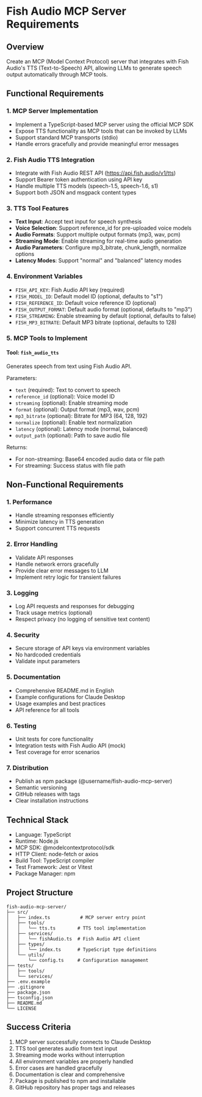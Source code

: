 # Fish Audio MCP Server Requirements

## Overview
Create an MCP (Model Context Protocol) server that integrates with Fish Audio's TTS (Text-to-Speech) API, allowing LLMs to generate speech output automatically through MCP tools.

## Functional Requirements

### 1. MCP Server Implementation
- Implement a TypeScript-based MCP server using the official MCP SDK
- Expose TTS functionality as MCP tools that can be invoked by LLMs
- Support standard MCP transports (stdio)
- Handle errors gracefully and provide meaningful error messages

### 2. Fish Audio TTS Integration
- Integrate with Fish Audio REST API (https://api.fish.audio/v1/tts)
- Support Bearer token authentication using API key
- Handle multiple TTS models (speech-1.5, speech-1.6, s1)
- Support both JSON and msgpack content types

### 3. TTS Tool Features
- **Text Input**: Accept text input for speech synthesis
- **Voice Selection**: Support reference_id for pre-uploaded voice models
- **Audio Formats**: Support multiple output formats (mp3, wav, pcm)
- **Streaming Mode**: Enable streaming for real-time audio generation
- **Audio Parameters**: Configure mp3_bitrate, chunk_length, normalize options
- **Latency Modes**: Support "normal" and "balanced" latency modes

### 4. Environment Variables
- `FISH_API_KEY`: Fish Audio API key (required)
- `FISH_MODEL_ID`: Default model ID (optional, defaults to "s1")
- `FISH_REFERENCE_ID`: Default voice reference ID (optional)
- `FISH_OUTPUT_FORMAT`: Default audio format (optional, defaults to "mp3")
- `FISH_STREAMING`: Enable streaming by default (optional, defaults to false)
- `FISH_MP3_BITRATE`: Default MP3 bitrate (optional, defaults to 128)

### 5. MCP Tools to Implement

#### Tool: `fish_audio_tts`
Generates speech from text using Fish Audio API.

Parameters:
- `text` (required): Text to convert to speech
- `reference_id` (optional): Voice model ID
- `streaming` (optional): Enable streaming mode
- `format` (optional): Output format (mp3, wav, pcm)
- `mp3_bitrate` (optional): Bitrate for MP3 (64, 128, 192)
- `normalize` (optional): Enable text normalization
- `latency` (optional): Latency mode (normal, balanced)
- `output_path` (optional): Path to save audio file

Returns:
- For non-streaming: Base64 encoded audio data or file path
- For streaming: Success status with file path

## Non-Functional Requirements

### 1. Performance
- Handle streaming responses efficiently
- Minimize latency in TTS generation
- Support concurrent TTS requests

### 2. Error Handling
- Validate API responses
- Handle network errors gracefully
- Provide clear error messages to LLM
- Implement retry logic for transient failures

### 3. Logging
- Log API requests and responses for debugging
- Track usage metrics (optional)
- Respect privacy (no logging of sensitive text content)

### 4. Security
- Secure storage of API keys via environment variables
- No hardcoded credentials
- Validate input parameters

### 5. Documentation
- Comprehensive README.md in English
- Example configurations for Claude Desktop
- Usage examples and best practices
- API reference for all tools

### 6. Testing
- Unit tests for core functionality
- Integration tests with Fish Audio API (mock)
- Test coverage for error scenarios

### 7. Distribution
- Publish as npm package (@username/fish-audio-mcp-server)
- Semantic versioning
- GitHub releases with tags
- Clear installation instructions

## Technical Stack
- Language: TypeScript
- Runtime: Node.js
- MCP SDK: @modelcontextprotocol/sdk
- HTTP Client: node-fetch or axios
- Build Tool: TypeScript compiler
- Test Framework: Jest or Vitest
- Package Manager: npm

## Project Structure
```
fish-audio-mcp-server/
├── src/
│   ├── index.ts           # MCP server entry point
│   ├── tools/
│   │   └── tts.ts        # TTS tool implementation
│   ├── services/
│   │   └── fishAudio.ts  # Fish Audio API client
│   ├── types/
│   │   └── index.ts      # TypeScript type definitions
│   └── utils/
│       └── config.ts     # Configuration management
├── tests/
│   ├── tools/
│   └── services/
├── .env.example
├── .gitignore
├── package.json
├── tsconfig.json
├── README.md
└── LICENSE
```

## Success Criteria
1. MCP server successfully connects to Claude Desktop
2. TTS tool generates audio from text input
3. Streaming mode works without interruption
4. All environment variables are properly handled
5. Error cases are handled gracefully
6. Documentation is clear and comprehensive
7. Package is published to npm and installable
8. GitHub repository has proper tags and releases